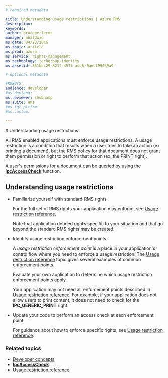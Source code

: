 ```yaml
---
# required metadata

title: Understanding usage restrictions | Azure RMS
description:
keywords:
author: bruceperlerms
manager: mbaldwin
ms.date: 04/28/2016
ms.topic: article
ms.prod: azure
ms.service: rights-management
ms.technology: techgroup-identity
ms.assetid: 361bbc29-821f-4577-ace6-0aec799039a9

# optional metadata

#ROBOTS:
audience: developer
#ms.devlang:
ms.reviewer: shubhamp
ms.suite: ems
#ms.tgt_pltfrm:
#ms.custom:

---
```


﻿# Understanding usage restrictions

All RMS enabled applications must enforce usage restrictions. A usage restriction is a condition that results when a user tries to take an action (ex. printing a document), but the RMS policy for that document does not grant them permission or right to perform that action (ex. the PRINT right).

A user's permissions for a document can be queried by using the [**IpcAccessCheck**](xref:msipc.ipcaccesscheck) function.

## Understanding usage restrictions

-   Familiarize yourself with standard RMS rights

    For the full set of RMS rights your application may enforce, see [Usage restriction reference](usage-restriction-reference.md).

    Note that application defined rights specific to your situation and that go beyond the standard RMS rights may be created.

-   Identify usage restriction enforcement points

    A *usage restriction enforcement point* is a place in your application's control flow where you need to enforce a usage restriction. The [Usage restriction reference](usage-restriction-reference.md) topic gives several examples of common enforcement points.

    Evaluate your own application to determine which usage restriction enforcement points apply.

    Your application may not need all enforcement points described in [Usage restriction reference](usage-restriction-reference.md). For example, if your application does not allow users to print content, it does not need to check for the **IPC\_GENERIC\_PRINT** right.

-   Update your code to perform an access check at each enforcement point

    For guidance about how to enforce specific rights, see [Usage restriction reference](usage-restriction-reference.md).

### Related topics

* [Developer concepts](ad-rms-concepts-nav.md)
* [**IpcAccessCheck**](xref:msipc.ipcaccesscheck)
* [Usage restriction reference](usage-restriction-reference.md)
 

 



